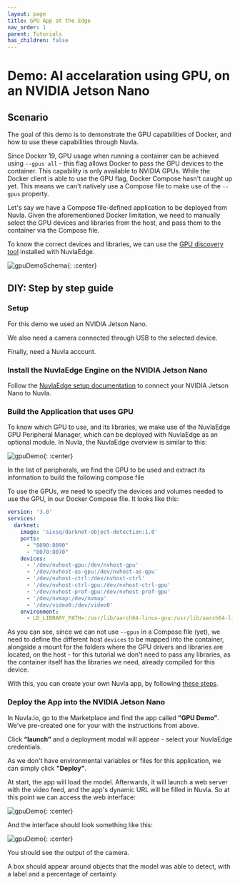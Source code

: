 ```yaml
---
layout: page
title: GPU App at the Edge
nav_order: 1
parent: Tutorials
has_children: false
---
```


# Demo: AI accelaration using GPU, on an NVIDIA Jetson Nano

## Scenario

The goal of this demo is to demonstrate the GPU capabilities of Docker, and how to use these capabilities through Nuvla.

Since Docker 19, GPU usage when running a container can be achieved using `--gpus all` - this flag allows Docker to pass the GPU devices to the container.
This capability is only available to NVIDIA GPUs. While the Docker client is able to use the GPU flag, Docker Compose hasn't caught up yet. This means we can't natively use a Compose file to make use of the `--gpus` property.

Let's say we have a Compose file-defined application to be deployed from Nuvla. Given the aforementioned Docker limitation, we need to manually select the GPU devices and libraries from the host, and pass them to the container via the Compose file.

To know the correct devices and libraries, we can use the [GPU discovery tool](https://github.com/nuvlabox/peripheral-manager-gpu) installed with NuvlaEdge.

![gpuDemoSchema](/assets/img/gpu-demo-scheme.png){: :center}

## DIY: Step by step guide 


### Setup

For this demo we used an NVIDIA Jetson Nano. 

We also need a camera connected through USB to the selected device.

Finally, need a Nuvla account.

### Install the NuvlaEdge Engine on the NVIDIA Jetson Nano

Follow the [NuvlaEdge setup documentation](/nuvlabox/latest/nuvlabox-engine/quickstart) to connect your NVIDIA Jetson Nano to Nuvla. 

### Build the Application that uses GPU 

To know which GPU to use, and its libraries, we make use of the NuvlaEdge GPU Peripheral Manager, which can be deployed with NuvlaEdge as an optional module. 
In Nuvla, the NuvlaEdge overview is similar to this: 

![gpuDemo](/assets/img/peripheral-manager-gpu.png){: :center}

In the list of peripherals, we find the GPU to be used and extract its information to build the following compose file

To use the GPUs, we need to specify the devices and volumes needed to use the GPU, in our Docker Compose file. It looks like this:

```yaml
version: '3.0'
services:
  darknet:
    image: 'sixsq/darknet-object-detection:1.0'
    ports:
      - "8090:8090"
      - "8070:8070"
    devices:
      - '/dev/nvhost-gpu:/dev/nvhost-gpu'
      - '/dev/nvhost-as-gpu:/dev/nvhost-as-gpu'
      - '/dev/nvhost-ctrl:/dev/nvhost-ctrl'
      - '/dev/nvhost-ctrl-gpu:/dev/nvhost-ctrl-gpu'
      - '/dev/nvhost-prof-gpu:/dev/nvhost-prof-gpu'
      - '/dev/nvmap:/dev/nvmap'
      - '/dev/video0:/dev/video0'
    environment:
      - LD_LIBRARY_PATH=:/usr/lib/aarch64-linux-gnu:/usr/lib/aarch64-linux-gnu/tegra:/usr/local/cuda/lib64:/usr/local/cuda/lib64:/root/opencv-3.4.1/build/lib
```


As you can see, since we can not use `--gpus` in a Compose file (yet), we need to define the different host `devices` to be mapped into the container, alongside a mount for the folders where the GPU drivers and libraries are located, on the host - for this
tutorial we don't need to pass any libraries, as the container itself has the libraries we need, already compiled for this device. 

With this, you can create your own Nuvla app, by following [these steps](/nuvla/add-apps).

### Deploy the App into the NVIDIA Jetson Nano

In Nuvla.io, go to the Marketplace and find the app called **"GPU Demo”**. We've pre-created one for your with the instructions from above. 

Click **“launch”** and a deployment modal will appear - select your NuvlaEdge credentials. 

As we don't have environmental variables or files for this application, we can simply click **"Deploy"**.

At start, the app will load the model. Afterwards, it will launch a web server with the video feed, and the app's dynamic URL will be filled in Nuvla. So at this point we can access the web interface:
    
![gpuDemo](/assets/img/deployment-ready-gpu-demo.png){: :center}

  
And the interface should look something like this:


![gpuDemo](/assets/img/output-gpu-demo.png){: :center}

You should see the output of the camera.

A box should appear around objects that the model was able to detect, with a label and a percentage of certainty.


